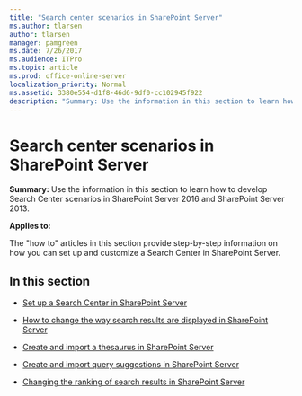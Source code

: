 ```yaml
---
title: "Search center scenarios in SharePoint Server"
ms.author: tlarsen
author: tlarsen
manager: pamgreen
ms.date: 7/26/2017
ms.audience: ITPro
ms.topic: article
ms.prod: office-online-server
localization_priority: Normal
ms.assetid: 3380e554-d1f8-46d6-9df0-cc102945f922
description: "Summary: Use the information in this section to learn how to develop Search Center scenarios in SharePoint Server 2016 and SharePoint Server 2013."
---
```


# Search center scenarios in SharePoint Server

 **Summary:** Use the information in this section to learn how to develop Search Center scenarios in SharePoint Server 2016 and SharePoint Server 2013. 
  
 **Applies to:**
  
The "how to" articles in this section provide step-by-step information on how you can set up and customize a Search Center in SharePoint Server.
  
## In this section

- [Set up a Search Center in SharePoint Server](set-up-a-search-center.md)
    
- [How to change the way search results are displayed in SharePoint Server](how-to-change-the-way-search-results-are-displayed.md)
    
- [Create and import a thesaurus in SharePoint Server](create-and-import-a-thesaurus.md)
    
- [Create and import query suggestions in SharePoint Server](create-and-import-query-suggestions.md)
    
- [Changing the ranking of search results in SharePoint Server](changing-the-ranking-of-search-results.md)
    

